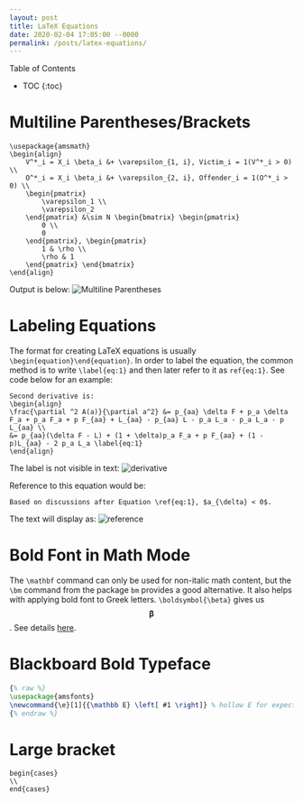 ```yaml
---
layout: post
title: LaTeX Equations
date: 2020-02-04 17:05:00 --0000
permalink: /posts/latex-equations/
---
```


Table of Contents
* TOC
{:toc}

# Multiline Parentheses/Brackets
```
\usepackage{amsmath}
\begin{align}
    V^*_i = X_i \beta_i &+ \varepsilon_{1, i}, Victim_i = 1(V^*_i > 0) \\
    O^*_i = X_i \beta_i &+ \varepsilon_{2, i}, Offender_i = 1(O^*_i > 0) \\
    \begin{pmatrix}
        \varepsilon_1 \\
        \varepsilon_2
    \end{pmatrix} &\sim N \begin{bmatrix} \begin{pmatrix}
        0 \\
        0
    \end{pmatrix}, \begin{pmatrix}
        1 & \rho \\
        \rho & 1
    \end{pmatrix} \end{bmatrix}
\end{align}
``` 

Output is below:
![Multiline Parentheses](/images/multiline_parentheses.jpg/)

# Labeling Equations
The format for creating LaTeX equations is usually ```\begin{equation}\end{equation}```. In order to label the equation, the common method is to write ```\label{eq:1}``` and then later refer to it as ```ref{eq:1}```. See code below for an example:

```
Second derivative is:
\begin{align}
\frac{\partial ^2 A(a)}{\partial a^2} &= p_{aa} \delta F + p_a \delta F_a + p_a F_a + p F_{aa} + L_{aa} - p_{aa} L - p_a L_a - p_a L_a - p L_{aa} \\
&= p_{aa}(\delta F - L) + (1 + \delta)p_a F_a + p F_{aa} + (1 - p)L_{aa} - 2 p_a L_a \label{eq:1}
\end{align}
```

The label is not visible in text:
![derivative](/images/derivative.jpg "derivative")

Reference to this equation would be:
```
Based on discussions after Equation \ref{eq:1}, $a_{\delta} < 0$.
```

The text will display as:
![reference](/images/reference.jpg "reference")

# Bold Font in Math Mode
The `\mathbf` command can only be used for non-italic math content, but the `\bm` command from the package `bm` provides a good alternative. It also helps with applying bold font to Greek letters. `\boldsymbol{\beta}` gives us $$\boldsymbol{\beta}$$. See details [here](https://tex.stackexchange.com/questions/22643/how-to-write-letters-in-bold-in-the-math-mode).

# Blackboard Bold Typeface
```LaTeX
{% raw %}
\usepackage{amsfonts}
\newcommand{\e}[1]{{\mathbb E} \left[ #1 \right]} % hollow E for expected value. ex. \e{something}
{% endraw %}
```

# Large bracket
```
begin{cases}
\\
end{cases}
```
